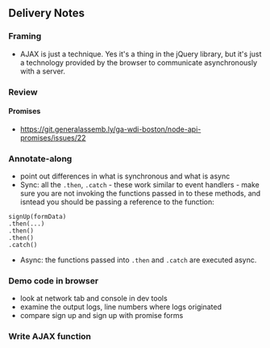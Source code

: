 ## Delivery Notes

### Framing
- AJAX is just a technique. Yes it's a thing in the jQuery library, but it's just a technology provided by the browser to communicate asynchronously with a server.
### Review

#### Promises
- https://git.generalassemb.ly/ga-wdi-boston/node-api-promises/issues/22

### Annotate-along
- point out differences in what is synchronous and what is async
- Sync: all the `.then`, `.catch` - these work similar to event handlers - make sure you are not invoking the functions passed in to these methods, and isntead you should be passing a reference to the function:
```
signUp(formData)
.then(...)
.then()
.then()
.catch()
```
- Async: the functions passed into `.then` and `.catch` are executed async.

### Demo code in browser
- look at network tab and console in dev tools
- examine the output logs, line numbers where logs originated
- compare sign up and sign up with promise forms

### Write AJAX function

